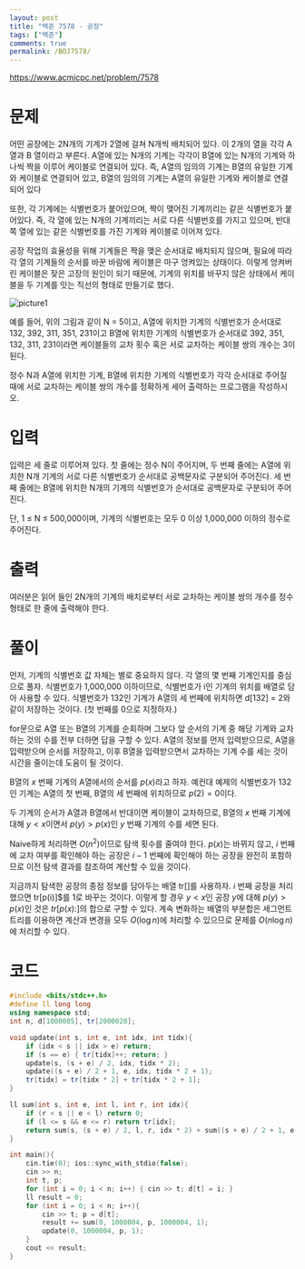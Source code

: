 ```yaml
---
layout: post
title: "백준 7578 - 공장"
tags: ["백준"]
comments: true
permalink: /BOJ7578/
---
```


https://www.acmicpc.net/problem/7578 

# 문제 

어떤 공장에는 2N개의 기계가 2열에 걸쳐 N개씩 배치되어 있다. 이 2개의 열을 각각 A열과 B 열이라고 부른다. A열에 있는 N개의 기계는 각각이 B열에 있는 N개의 기계와 하나씩 짝을 이루어 케이블로 연결되어 있다. 즉, A열의 임의의 기계는 B열의 유일한 기계와 케이블로 연결되어 있고, B열의 임의의 기계는 A열의 유일한 기계와 케이블로 연결되어 있다 

또한, 각 기계에는 식별번호가 붙어있으며, 짝이 맺어진 기계끼리는 같은 식별번호가 붙어있다. 즉, 각 열에 있는 N개의 기계끼리는 서로 다른 식별번호를 가지고 있으며, 반대쪽 열에 있는 같은 식별번호를 가진 기계와 케이블로 이어져 있다. 

공장 작업의 효율성을 위해 기계들은 짝을 맺은 순서대로 배치되지 않으며, 필요에 따라 각 열의 기계들의 순서를 바꾼 바람에 케이블은 마구 엉켜있는 상태이다. 이렇게 엉켜버린 케이블은 잦은 고장의 원인이 되기 때문에, 기계의 위치를 바꾸지 않은 상태에서 케이블을 두 기계를 잇는 직선의 형태로 만들기로 했다. 

![picture1](https://upload.acmicpc.net/e78a497b-7a88-4dfb-bdc7-4e26759187a6/-/preview/) 

예를 들어, 위의 그림과 같이 N = 5이고, A열에 위치한 기계의 식별번호가 순서대로 132, 392, 311, 351, 231이고 B열에 위치한 기계의 식별번호가 순서대로 392, 351, 132, 311, 231이라면 케이블들의 교차 횟수 혹은 서로 교차하는 케이블 쌍의 개수는 3이 된다. 

정수 N과 A열에 위치한 기계, B열에 위치한 기계의 식별번호가 각각 순서대로 주어질 때에 서로 교차하는 케이블 쌍의 개수를 정확하게 세어 출력하는 프로그램을 작성하시오. 

# 입력 

입력은 세 줄로 이루어져 있다. 첫 줄에는 정수 N이 주어지며, 두 번째 줄에는 A열에 위치한 N개 기계의 서로 다른 식별번호가 순서대로 공백문자로 구분되어 주어진다. 세 번째 줄에는 B열에 위치한 N개의 기계의 식별번호가 순서대로 공백문자로 구분되어 주어진다. 

단, 1 ≤ N ≤ 500,000이며, 기계의 식별번호는 모두 0 이상 1,000,000 이하의 정수로 주어진다. 

# 출력 

여러분은 읽어 들인 2N개의 기계의 배치로부터 서로 교차하는 케이블 쌍의 개수를 정수 형태로 한 줄에 출력해야 한다. 

# 풀이 

먼저, 기계의 식별번호 값 자체는 별로 중요하지 않다. 각 열의 몇 번째 기계인지를 중심으로 풀자. 식별번호가 1,000,000 이하이므로, 식별번호가 i인 기계의 위치를 배열로 담아 사용할 수 있다. 식별번호가 132인 기계가 A열의 세 번째에 위치하면 d[132] = 2와 같이 저장하는 것이다. (첫 번째를 0으로 지정하자.) 

for문으로 A열 또는 B열의 기계를 순회하며 그보다 앞 순서의 기계 중 해당 기계와 교차하는 것의 수를 전부 더하면 답을 구할 수 있다. A열의 정보를 먼저 입력받으므로, A열을 입력받으며 순서를 저장하고, 이후 B열을 입력받으면서 교차하는 기계 수를 세는 것이 시간을 줄이는데 도움이 될 것이다. 

B열의 $x$ 번째 기계의 A열에서의 순서를 $p(x)$라고 하자. 예컨대 예제의 식별번호가 132인 기계는 A열의 첫 번째, B열의 세 번째에 위치하므로 $p(2) = 0$이다. 

두 기계의 순서가 A열과 B열에서 반대이면 케이블이 교차하므로, B열의 $x$ 번째 기계에 대해 $y < x$이면서 $p(y) > p(x)$인 $y$ 번째 기계의 수를 세면 된다. 

Naive하게 처리하면 $O(n^2)$이므로 탐색 횟수를 줄여야 한다. $p(x)$는 바뀌지 않고, $i$ 번째에 교차 여부를 확인해야 하는 공장은 $i - 1$ 번째에 확인해야 하는 공장을 완전히 포함하므로 이전 탐색 결과를 참조하여 계산할 수 있을 것이다. 

지금까지 탐색한 공장의 종점 정보를 담아두는 배열 tr[]를 사용하자. $i$ 번째 공장을 처리했으면 tr[p(i)]$를 1로 바꾸는 것이다. 이렇게 할 경우 $y < x$인 공장 $y$에 대해 $p(y) > p(x)$인 것은 $tr[p(x):]$의 합으로 구할 수 있다. 계속 변화하는 배열의 부분합은 세그먼트 트리를 이용하면 계산과 변경을 모두 $O(\log n)$에 처리할 수 있으므로 문제를 $O(n \log n)$에 처리할 수 있다. 

# 코드 

```cpp
#include <bits/stdc++.h>
#define ll long long
using namespace std;
int n, d[1000005], tr[2000020]; 

void update(int s, int e, int idx, int tidx){
    if (idx < s || idx > e) return;
    if (s == e) { tr[tidx]++; return; }
    update(s, (s + e) / 2, idx, tidx * 2);
    update((s + e) / 2 + 1, e, idx, tidx * 2 + 1);
    tr[tidx] = tr[tidx * 2] + tr[tidx * 2 + 1];
} 

ll sum(int s, int e, int l, int r, int idx){
    if (r < s || e < l) return 0;
    if (l <= s && e <= r) return tr[idx];
    return sum(s, (s + e) / 2, l, r, idx * 2) + sum((s + e) / 2 + 1, e, l, r, idx * 2 + 1);
} 

int main(){
    cin.tie(0); ios::sync_with_stdio(false);
    cin >> n;
    int t, p;
    for (int i = 0; i < n; i++) { cin >> t; d[t] = i; }
    ll result = 0;
    for (int i = 0; i < n; i++){
        cin >> t; p = d[t];
        result += sum(0, 1000004, p, 1000004, 1);
        update(0, 1000004, p, 1);
    }
    cout << result;
}
```
